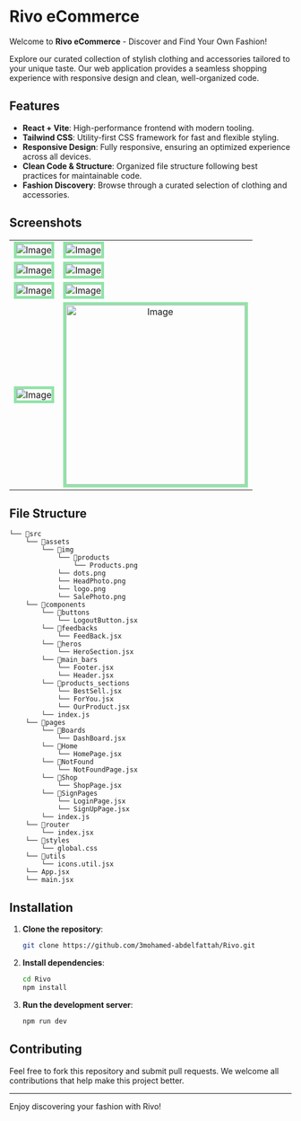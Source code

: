 
# Rivo eCommerce

Welcome to **Rivo eCommerce** - Discover and Find Your Own Fashion! 

Explore our curated collection of stylish clothing and accessories tailored to your unique taste. Our web application provides a seamless shopping experience with responsive design and clean, well-organized code.

## Features

- **React + Vite**: High-performance frontend with modern tooling.
- **Tailwind CSS**: Utility-first CSS framework for fast and flexible styling.
- **Responsive Design**: Fully responsive, ensuring an optimized experience across all devices.
- **Clean Code & Structure**: Organized file structure following best practices for maintainable code.
- **Fashion Discovery**: Browse through a curated selection of clothing and accessories.

## Screenshots

 <table align="center">
  <tr>
    <td><img src="https://github.com/user-attachments/assets/3049788a-d291-454c-8af1-209233f5cee9" alt="Image"  style="border: 5px solid #92E3A9;"/></td>
    <td><img src="https://github.com/user-attachments/assets/b5c73534-4780-4063-bd46-f6f2b3c44c9a" alt="Image"  style="border: 5px solid #92E3A9;"/></td>
  </tr>
  <tr>
    <td><img src="https://github.com/user-attachments/assets/5b287ff9-f733-45d1-ab8b-c6bd6500076c" alt="Image"  style="border: 5px solid #92E3A9;"/></td>
    <td><img src="https://github.com/user-attachments/assets/426b5eef-7f9b-4091-85cc-ae59897d2568" alt="Image"  style="border: 5px solid #92E3A9;"/></td>
  </tr>
  <tr>
    <td><img src="https://github.com/user-attachments/assets/fc0f5243-0172-4708-924a-c15a33fd75ed" alt="Image"  style="border: 5px solid #92E3A9;"/></td>
    <td><img src="https://github.com/user-attachments/assets/a3b0285d-4835-4085-88ce-6c16f5bba5e4" alt="Image"  style="border: 5px solid #92E3A9;"/></td>
  </tr>
  <tr align='center'>
    <td><img src="https://github.com/user-attachments/assets/28ae6f02-7bdd-4f4d-af8d-02f657be121a" alt="Image"  style="border: 5px solid #92E3A9;"/></td>
    <td><img width='320px' src="https://github.com/user-attachments/assets/ba2866ca-0a30-43d2-bc43-95b57ab5742a" alt="Image"  style="border: 5px solid #92E3A9;"/></td>
  </tr>
</table>


## File Structure

```
└── 📁src
    └── 📁assets
        └── 📁img
            └── 📁products
                └── Products.png
            └── dots.png
            └── HeadPhoto.png
            └── logo.png
            └── SalePhoto.png
    └── 📁components
        └── 📁buttons
            └── LogoutButton.jsx
        └── 📁feedbacks
            └── FeedBack.jsx
        └── 📁heros
            └── HeroSection.jsx
        └── 📁main_bars
            └── Footer.jsx
            └── Header.jsx
        └── 📁products_sections
            └── BestSell.jsx
            └── ForYou.jsx
            └── OurProduct.jsx
        └── index.js
    └── 📁pages
        └── 📁Boards
            └── DashBoard.jsx
        └── 📁Home
            └── HomePage.jsx
        └── 📁NotFound
            └── NotFoundPage.jsx
        └── 📁Shop
            └── ShopPage.jsx
        └── 📁SignPages
            └── LoginPage.jsx
            └── SignUpPage.jsx
        └── index.js
    └── 📁router
        └── index.jsx
    └── 📁styles
        └── global.css
    └── 📁utils
        └── icons.util.jsx
    └── App.jsx
    └── main.jsx
```

## Installation

1. **Clone the repository**:
   ```bash
   git clone https://github.com/3mohamed-abdelfattah/Rivo.git
   ```
2. **Install dependencies**:
   ```bash
   cd Rivo
   npm install
   ```
3. **Run the development server**:
   ```bash
   npm run dev
   ```

## Contributing

Feel free to fork this repository and submit pull requests. We welcome all contributions that help make this project better.

---

Enjoy discovering your fashion with Rivo!
